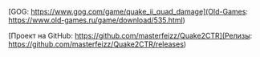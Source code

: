 [GOG: https://www.gog.com/game/quake_ii_quad_damage](Old-Games: https://www.old-games.ru/game/download/535.html)

[Проект на GitHub: https://github.com/masterfeizz/Quake2CTR](Релизы: https://github.com/masterfeizz/Quake2CTR/releases)


